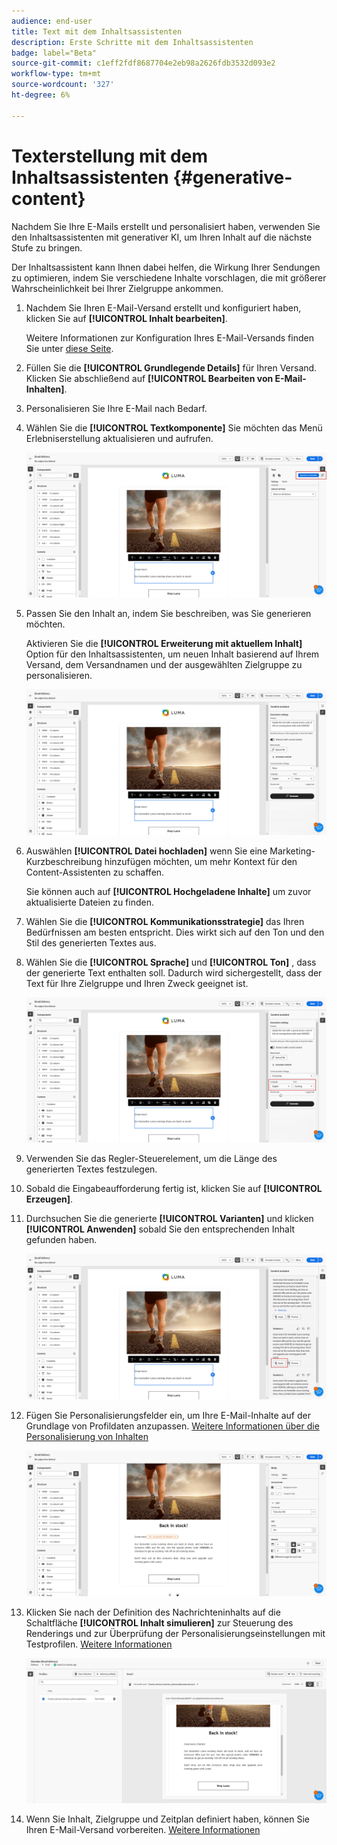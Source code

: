 ```yaml
---
audience: end-user
title: Text mit dem Inhaltsassistenten
description: Erste Schritte mit dem Inhaltsassistenten
badge: label="Beta"
source-git-commit: c1eff2fdf8687704e2eb98a2626fdb3532d093e2
workflow-type: tm+mt
source-wordcount: '327'
ht-degree: 6%

---
```



# Texterstellung mit dem Inhaltsassistenten {#generative-content}

Nachdem Sie Ihre E-Mails erstellt und personalisiert haben, verwenden Sie den Inhaltsassistenten mit generativer KI, um Ihren Inhalt auf die nächste Stufe zu bringen.

Der Inhaltsassistent kann Ihnen dabei helfen, die Wirkung Ihrer Sendungen zu optimieren, indem Sie verschiedene Inhalte vorschlagen, die mit größerer Wahrscheinlichkeit bei Ihrer Zielgruppe ankommen.

1. Nachdem Sie Ihren E-Mail-Versand erstellt und konfiguriert haben, klicken Sie auf **[!UICONTROL Inhalt bearbeiten]**.

   Weitere Informationen zur Konfiguration Ihres E-Mail-Versands finden Sie unter [diese Seite](../content/create-email-content.md).

1. Füllen Sie die **[!UICONTROL Grundlegende Details]** für Ihren Versand. Klicken Sie abschließend auf **[!UICONTROL Bearbeiten von E-Mail-Inhalten]**.

1. Personalisieren Sie Ihre E-Mail nach Bedarf.

1. Wählen Sie die **[!UICONTROL Textkomponente]** Sie möchten das Menü Erlebniserstellung aktualisieren und aufrufen.

   ![](assets/text-genai-1.png)

1. Passen Sie den Inhalt an, indem Sie beschreiben, was Sie generieren möchten.

   Aktivieren Sie die **[!UICONTROL Erweiterung mit aktuellem Inhalt]** Option für den Inhaltsassistenten, um neuen Inhalt basierend auf Ihrem Versand, dem Versandnamen und der ausgewählten Zielgruppe zu personalisieren.

   ![](assets/text-genai-3.png)

1. Auswählen **[!UICONTROL Datei hochladen]** wenn Sie eine Marketing-Kurzbeschreibung hinzufügen möchten, um mehr Kontext für den Content-Assistenten zu schaffen.

   Sie können auch auf **[!UICONTROL Hochgeladene Inhalte]** um zuvor aktualisierte Dateien zu finden.

1. Wählen Sie die **[!UICONTROL Kommunikationsstrategie]** das Ihren Bedürfnissen am besten entspricht. Dies wirkt sich auf den Ton und den Stil des generierten Textes aus.

1. Wählen Sie die **[!UICONTROL Sprache]** und **[!UICONTROL Ton]** , dass der generierte Text enthalten soll. Dadurch wird sichergestellt, dass der Text für Ihre Zielgruppe und Ihren Zweck geeignet ist.

   ![](assets/text-genai-4.png)

1. Verwenden Sie das Regler-Steuerelement, um die Länge des generierten Textes festzulegen.

1. Sobald die Eingabeaufforderung fertig ist, klicken Sie auf **[!UICONTROL Erzeugen]**.

1. Durchsuchen Sie die generierte **[!UICONTROL Varianten]** und klicken **[!UICONTROL Anwenden]** sobald Sie den entsprechenden Inhalt gefunden haben.

   ![](assets/text-genai-5.png)

1. Fügen Sie Personalisierungsfelder ein, um Ihre E-Mail-Inhalte auf der Grundlage von Profildaten anzupassen. [Weitere Informationen über die Personalisierung von Inhalten](../personalization/personalize.md)

   ![](assets/text-genai-6.png)

1. Klicken Sie nach der Definition des Nachrichteninhalts auf die Schaltfläche **[!UICONTROL Inhalt simulieren]** zur Steuerung des Renderings und zur Überprüfung der Personalisierungseinstellungen mit Testprofilen. [Weitere Informationen](../preview-test/preview-content.md)

   ![](assets/text-genai-7.png)

1. Wenn Sie Inhalt, Zielgruppe und Zeitplan definiert haben, können Sie Ihren E-Mail-Versand vorbereiten. [Weitere Informationen](../monitor/prepare-send.md)


